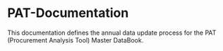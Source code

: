 # PAT-Documentation
This documentation defines the annual data update process for the PAT (Procurement Analysis Tool) Master DataBook. 
